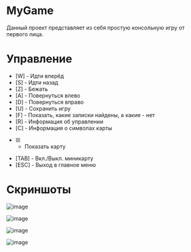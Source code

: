 # MyGame
Данный проект представляет из себя простую консольную игру от первого лица.

# Управление
- [W] - Идти вперёд
- [S] - Идти назад
- [Z] - Бежать
- [A] - Повернуться влево
- [D] - Повернуться вправо
- [U] - Сохранить игру
- [F] - Показать, какие записки найдены, а какие - нет
- [R] - Информация об управлении
- [C] - Информация о символах карты
- [X] - Показать карту
- [TAB] - Вкл./Выкл. миникарту
- [ESC] - Выход в главное меню

# Скриншоты

![image](https://user-images.githubusercontent.com/41357381/175788978-af2886b2-3561-496d-a288-59ed2f12a7c0.png)

![image](https://user-images.githubusercontent.com/41357381/175788986-36bd7c4d-0941-49db-8be3-b487245edb1e.png)

![image](https://user-images.githubusercontent.com/41357381/175789001-fca65741-b2dc-427d-a945-2d7a0be5e8ce.png)

![image](https://user-images.githubusercontent.com/41357381/175789028-2cdfb5ae-586c-4661-97f7-97c46a34e096.png)
